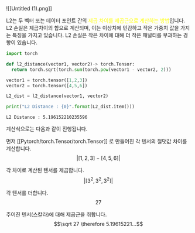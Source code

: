 ![[Untitled (1).png]]

L2는 두 벡터 또는 데이터 포인트 간의 <font color="#ffff00">제곱 차이를 제곱근으로 계산하는 방법</font>입니다. L2 손실은 제곱차이의 합으로 계산되며, 이는 이상치에 민감하고 작은 가중치 값을 가지는 특징을 가지고 있습니다. L2 손실은 작은 차이에 대해 더 작은 패널티를 부과하는 경향이 있습니다.

```python
import torch

def l2_distance(vector1, vector2)-> torch.Tensor:
  return torch.sqrt(torch.sum(torch.pow(vector1 - vector2, 2)))

vector1 = torch.tensor([1,2,3])
vector2 = torch.tensor([4,5,6])

L2_dist = l2_distance(vector1, vector2)

print("L2 Distance : {0}".format(L2_dist.item()))
```

```
L2 Distance : 5.196152210235596
```

계산식으로는 다음과 같이 진행됩니다.

먼저 [[Pytorch/torch.Tensor/torch.Tensor]] 로 만들어진 각 텐서의 절댓값 차이를 계산합니다.
$$\left\vert [1,2,3] - [4,5,6] \right\vert$$

각 차이로 계산된 텐서를 제곱합니다.
$$\left\vert [3^2, 3^2, 3^2] \right\vert$$

각 텐서를 더합니다.
$$27$$

주어진 텐서(스칼라)에 대해 제곱근을 취합니다.
$$\sqrt 27 \therefore 5.19615221...$$

